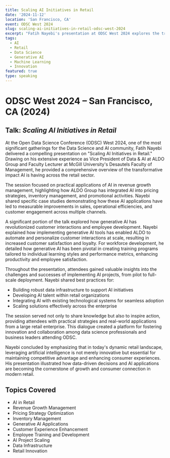 ```yaml
---
title: Scaling AI Initiatives in Retail
date: '2024-11-12'
location: 'San Francisco, CA'
event: ODSC West 2024
slug: scaling-ai-initiatives-in-retail-odsc-west-2024
excerpt: "Fatih Nayebi's presentation at ODSC West 2024 explores the transformative impact of AI in the retail sector, focusing on practical applications in revenue growth management, pricing strategies, inventory optimization, and the revolutionary potential of generative AI for enhancing both customer experiences and workforce productivity."
tags:
  - AI
  - Retail
  - Data Science
  - Generative AI
  - Machine Learning
  - Innovation
featured: true
type: speaking
---
```


# ODSC West 2024 – San Francisco, CA (2024)

## Talk: *Scaling AI Initiatives in Retail*

At the Open Data Science Conference (ODSC) West 2024, one of the most significant gatherings for the Data Science and AI community, Fatih Nayebi delivered a compelling presentation on "Scaling AI Initiatives in Retail." Drawing on his extensive experience as Vice President of Data & AI at ALDO Group and Faculty Lecturer at McGill University's Desautels Faculty of Management, he provided a comprehensive overview of the transformative impact AI is having across the retail sector.

The session focused on practical applications of AI in revenue growth management, highlighting how ALDO Group has integrated AI into pricing strategies, inventory management, and promotional activities. Nayebi shared specific case studies demonstrating how these AI applications have led to measurable improvements in sales, operational efficiencies, and customer engagement across multiple channels.

A significant portion of the talk explored how generative AI has revolutionized customer interactions and employee development. Nayebi explained how implementing generative AI tools has enabled ALDO to automate and personalize customer interactions at scale, resulting in increased customer satisfaction and loyalty. For workforce development, he detailed how generative AI has been pivotal in creating training programs tailored to individual learning styles and performance metrics, enhancing productivity and employee satisfaction.

Throughout the presentation, attendees gained valuable insights into the challenges and successes of implementing AI projects, from pilot to full-scale deployment. Nayebi shared best practices for:

- Building robust data infrastructure to support AI initiatives
- Developing AI talent within retail organizations
- Integrating AI with existing technological systems for seamless adoption
- Scaling solutions effectively across the enterprise

The session served not only to share knowledge but also to inspire action, providing attendees with practical strategies and real-world applications from a large retail enterprise. This dialogue created a platform for fostering innovation and collaboration among data science professionals and business leaders attending ODSC.

Nayebi concluded by emphasizing that in today's dynamic retail landscape, leveraging artificial intelligence is not merely innovative but essential for maintaining competitive advantage and enhancing consumer experiences. His presentation illustrated how data-driven decisions and AI applications are becoming the cornerstone of growth and consumer connection in modern retail.

## Topics Covered

- AI in Retail
- Revenue Growth Management
- Pricing Strategy Optimization
- Inventory Management
- Generative AI Applications
- Customer Experience Enhancement
- Employee Training and Development
- AI Project Scaling
- Data Infrastructure
- Retail Innovation 

